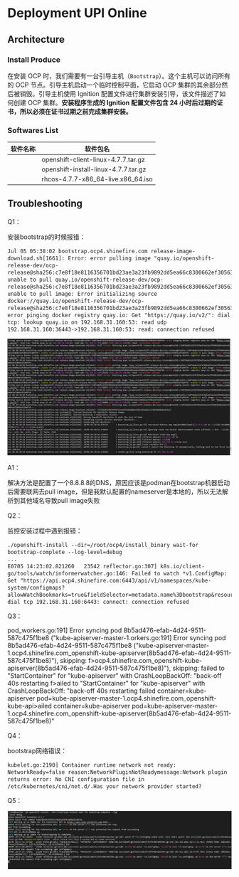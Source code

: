 # Deployment UPI Online



## Architecture

### Install Produce

在安装 OCP 时，我们需要有一台引导主机（`Bootstrap`）。这个主机可以访问所有的 OCP 节点。引导主机启动一个临时控制平面，它启动 OCP 集群的其余部分然后被销毁。引导主机使用 Ignition 配置文件进行集群安装引导，该文件描述了如何创建 OCP 集群。**安装程序生成的 Ignition 配置文件包含 24 小时后过期的证书，所以必须在证书过期之前完成集群安装。**



### Softwares List

| 软件名称 | 软件包名                             |
| -------- | ------------------------------------ |
|          | openshift-client-linux-4.7.7.tar.gz  |
|          | openshift-install-linux-4.7.7.tar.gz |
|          | rhcos-4.7.7-x86_64-live.x86_64.iso   |







## Troubleshooting

Q1：

安装bootstrap的时候报错：

```
Jul 05 05:38:02 bootstrap.ocp4.shinefire.com release-image-download.sh[1661]: Error: error pulling image "quay.io/openshift-release-dev/ocp-release@sha256:c7e8f18e8116356701bd23ae3a23fb9892dd5ea66c8300662ef30563d7104f39": unable to pull quay.io/openshift-release-dev/ocp-release@sha256:c7e8f18e8116356701bd23ae3a23fb9892dd5ea66c8300662ef30563d7104f39: unable to pull image: Error initializing source docker://quay.io/openshift-release-dev/ocp-release@sha256:c7e8f18e8116356701bd23ae3a23fb9892dd5ea66c8300662ef30563d7104f39: error pinging docker registry quay.io: Get "https://quay.io/v2/": dial tcp: lookup quay.io on 192.168.31.160:53: read udp 192.168.31.160:36443->192.168.31.160:53: read: connection refused
```

![image-20210705133929882](Deployment_UPI_Online.assets/image-20210705133929882.png)

A1：

解决方法是配置了一个8.8.8.8的DNS，原因应该是podman在bootstrap机器启动后需要联网去pull image，但是我默认配置的nameserver是本地的，所以无法解析到其他域名导致pull image失败



Q2：

监控安装过程中遇到报错：

```
./openshift-install --dir=/root/ocp4/install_binary wait-for bootstrap-complete --log-level=debug
...
E0705 14:23:02.821260   23542 reflector.go:307] k8s.io/client-go/tools/watch/informerwatcher.go:146: Failed to watch *v1.ConfigMap: Get "https://api.ocp4.shinefire.com:6443/api/v1/namespaces/kube-system/configmaps?allowWatchBookmarks=true&fieldSelector=metadata.name%3Dbootstrap&resourceVersion=16911&timeoutSeconds=494&watch=true": dial tcp 192.168.31.160:6443: connect: connection refused
```





Q3：

pod_workers.go:191] Error syncing pod 8b5ad476-efab-4d24-9511-587c475f1be8 ("kube-apiserver-master-1.orkers.go:191] Error syncing pod 8b5ad476-efab-4d24-9511-587c475f1be8 ("kube-apiserver-master-1.ocp4.shinefire.com_openshift-kube-apiserver(8b5ad476-efab-4d24-9511-587c475f1be8)"), skipping: f>ocp4.shinefire.com_openshift-kube-apiserver(8b5ad476-efab-4d24-9511-587c475f1be8)"), skipping: failed to "StartContainer" for "kube-apiserver" with CrashLoopBackOff: "back-off 40s restarting f>ailed to "StartContainer" for "kube-apiserver" with CrashLoopBackOff: "back-off 40s restarting failed container=kube-apiserver pod=kube-apiserver-master-1.ocp4.shinefire.com_openshift-kube-api>ailed container=kube-apiserver pod=kube-apiserver-master-1.ocp4.shinefire.com_openshift-kube-apiserver(8b5ad476-efab-4d24-9511-587c475f1be8)"





Q4：

bootstrap网络错误：

```
kubelet.go:2190] Container runtime network not ready: NetworkReady=false reason:NetworkPluginNotReadymessage:Network plugin returns error: No CNI configuration file in /etc/kubernetes/cni/net.d/.Has your network provider started?
```





Q5：

![image-20210705181953061](Deployment_UPI_Online.assets/image-20210705181953061.png)